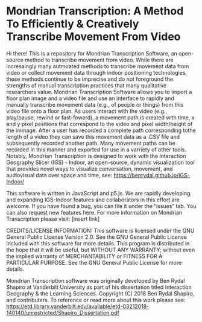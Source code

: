 # Mondrian Transcription: A Method To Efficiently & Creatively Transcribe Movement From Video

Hi there! This is a repository for Mondrian Transcription Software, an open-source method to  transcribe movement from video. While there are incresaingly many autmoated methods to transcribe movement data from video or collect movement data through indoor positioning technologies, these methods continue to be imprecise and do not foreground the strengths of manual transcription practices that many qualitative researchers value. Mondrian Transcription Software allows you to import a floor plan image and a video file and use an interface to rapidly and manually transcribe movement data (e.g., of people or things) from this video file onto a floor plan. As users interact with the video (e.g., play/pause, rewind or fast-foward), a movement path is created with time, x and y pixel positions that correspond to the video and pixel width/height of the immage. After a user has recorded a complete path corresponding tothe length of a video they can save this movement data as a .CSV file and subsequently recorded another path. Many movement paths can be recorded in this manner and exported for use in a varriety of other tools. Notably, Mondrian Transcription is designed to work with the Interaction Geography Slicer (IGS) - Indoor, an open-source, dynamic visualization tool that provides novel ways to visualize conversation, movement, and audiovisual data over space and time, see: https://benrydal.github.io/IGS-Indoor/

This software is written in JavaScript and p5.js. We are rapidly developing and expanding IGS-Indoor features and collaborators in this effort are welcome. If you have found a bug, you can file it under the “issues” tab. You can also request new features here. For more information on Mondrian Transcription please visit: [insert link]

CREDITS/LICENSE INFORMATION: This software is licensed under the GNU General Public License Version 2.0. See the GNU General Public License included with this software for more details. This program is distributed in the hope that it will be useful, but WITHOUT ANY WARRANTY; without even the implied warranty of MERCHANTABILITY or FITNESS FOR A PARTICULAR PURPOSE. See the GNU General Public License for more details.

Mondrian Transcription software was originally developed by Ben Rydal Shapiro at Vanderbilt University as part of his dissertation titled Interaction Geography & the Learning Sciences. Copyright (C) 2018 Ben Rydal Shapiro, and contributers. To reference or read more about this work please see: https://etd.library.vanderbilt.edu/available/etd-03212018-140140/unrestricted/Shapiro_Dissertation.pdf
